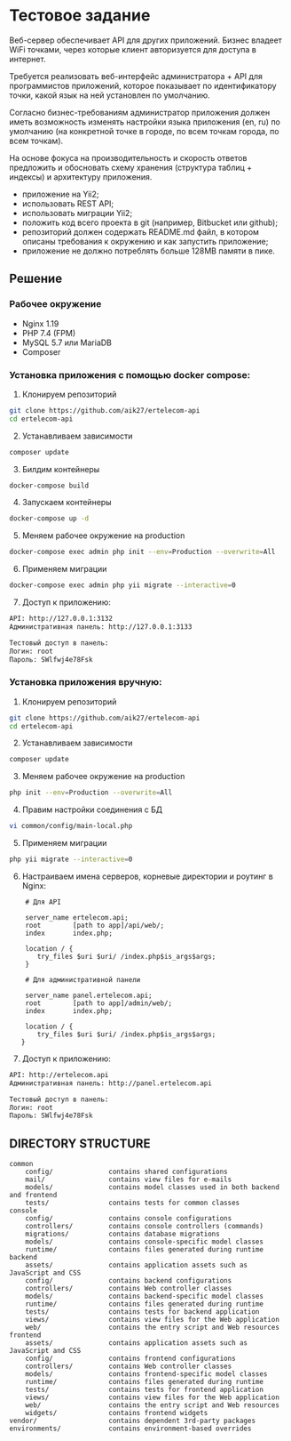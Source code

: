 # Тестовое задание

Веб-сервер обеспечивает API для других приложений. Бизнес владеет WiFi точками, через которые клиент авторизуется для доступа в интернет.

Требуется реализовать веб-интерфейс администратора + API для программистов приложений, которое показывает по идентификатору точки, какой язык на ней установлен по умолчанию.

Согласно бизнес-требованиям администратор приложения должен иметь возможность изменять настройки языка приложения (en, ru) по умолчанию (на конкретной точке в городе, по всем точкам города, по всем точкам).

На основе фокуса на производительность и скорость ответов предложить и обосновать схему хранения (структура таблиц + индексы) и архитектуру приложения.

* приложение на Yii2;
* использовать REST API;
* использовать миграции Yii2;
* положить код всего проекта в git (например, Bitbucket или github);
* репозиторий должен содержать README.md файл, в котором описаны требования к окружению и как запустить приложение;
* приложение не должно потреблять больше 128MB памяти в пике.

## Решение

### Рабочее окружение

* Nginx 1.19 
* PHP 7.4 (FPM)
* MySQL 5.7 или MariaDB
* Composer

### Установка приложения с помощью docker compose:

1. Клонируем репозиторий

```bash
git clone https://github.com/aik27/ertelecom-api
cd ertelecom-api
```

2. Устанавливаем зависимости

```bash
composer update
```

3. Билдим контейнеры

```bash
docker-compose build
```

4. Запускаем контейнеры

```bash
docker-compose up -d
```

5. Меняем рабочее окружение на production

```bash
docker-compose exec admin php init --env=Production --overwrite=All
```

6. Применяем миграции

```bash
docker-compose exec admin php yii migrate --interactive=0
```

7. Доступ к приложению:

```bash
API: http://127.0.0.1:3132
Административная панель: http://127.0.0.1:3133

Тестовый доступ в панель:
Логин: root
Пароль: SWlfwj4e78Fsk
```

### Установка приложения вручную:

1. Клонируем репозиторий

```bash
git clone https://github.com/aik27/ertelecom-api
cd ertelecom-api
```

2. Устанавливаем зависимости

```bash
composer update
```

3. Меняем рабочее окружение на production

```bash
php init --env=Production --overwrite=All
```

4. Правим настройки соединения с БД

```bash
vi common/config/main-local.php
```

5. Применяем миграции

```bash
php yii migrate --interactive=0
```

6. Настраиваем имена серверов, корневые директории и роутинг в Nginx:

```text
    # Для API

    server_name ertelecom.api;
    root        [path to app]/api/web/;
    index       index.php;

    location / {
       try_files $uri $uri/ /index.php$is_args$args;
    }
```
```text
    # Для административной панели

    server_name panel.ertelecom.api;
    root        [path to app]/admin/web/;
    index       index.php;

    location / {
       try_files $uri $uri/ /index.php$is_args$args;
   }
```

7. Доступ к приложению:

```bash
API: http://ertelecom.api
Административная панель: http://panel.ertelecom.api

Тестовый доступ в панель:
Логин: root
Пароль: SWlfwj4e78Fsk
```


DIRECTORY STRUCTURE
-------------------

```
common
    config/              contains shared configurations
    mail/                contains view files for e-mails
    models/              contains model classes used in both backend and frontend
    tests/               contains tests for common classes    
console
    config/              contains console configurations
    controllers/         contains console controllers (commands)
    migrations/          contains database migrations
    models/              contains console-specific model classes
    runtime/             contains files generated during runtime
backend
    assets/              contains application assets such as JavaScript and CSS
    config/              contains backend configurations
    controllers/         contains Web controller classes
    models/              contains backend-specific model classes
    runtime/             contains files generated during runtime
    tests/               contains tests for backend application    
    views/               contains view files for the Web application
    web/                 contains the entry script and Web resources
frontend
    assets/              contains application assets such as JavaScript and CSS
    config/              contains frontend configurations
    controllers/         contains Web controller classes
    models/              contains frontend-specific model classes
    runtime/             contains files generated during runtime
    tests/               contains tests for frontend application
    views/               contains view files for the Web application
    web/                 contains the entry script and Web resources
    widgets/             contains frontend widgets
vendor/                  contains dependent 3rd-party packages
environments/            contains environment-based overrides
```
